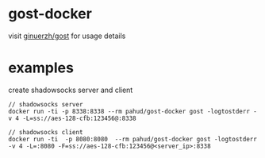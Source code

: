 # gost-docker

visit [ginuerzh/gost](https://github.com/ginuerzh/gost) for usage details





# examples

create shadowsocks server and client

```
// shadowsocks server
docker run -ti -p 8338:8338 --rm pahud/gost-docker gost -logtostderr -v 4 -L=ss://aes-128-cfb:123456@:8338

// shadowsocks client
docker run -ti  -p 8080:8080  --rm pahud/gost-docker gost -logtostderr -v 4 -L=:8080 -F=ss://aes-128-cfb:123456@<server_ip>:8338
```


